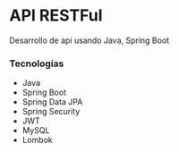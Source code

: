 # API RESTFul
Desarrollo de api usando Java, Spring Boot

### Tecnologías
- Java
- Spring Boot
- Spring Data JPA
- Spring Security
- JWT
- MySQL
- Lombok

